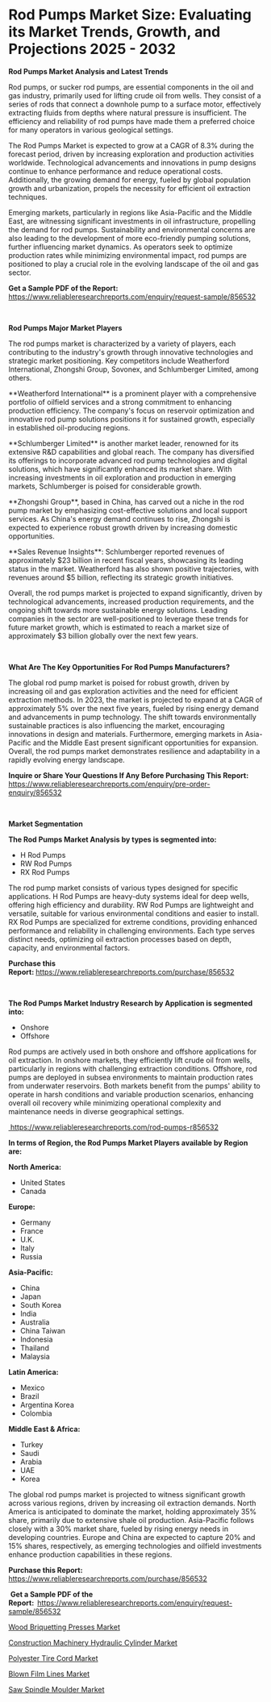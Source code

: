 <p><h1>Rod Pumps Market Size: Evaluating its Market Trends, Growth, and Projections 2025 - 2032</h1></p><p><strong>Rod Pumps Market Analysis and Latest Trends</strong></p>
<p><p>Rod pumps, or sucker rod pumps, are essential components in the oil and gas industry, primarily used for lifting crude oil from wells. They consist of a series of rods that connect a downhole pump to a surface motor, effectively extracting fluids from depths where natural pressure is insufficient. The efficiency and reliability of rod pumps have made them a preferred choice for many operators in various geological settings.</p><p>The Rod Pumps Market is expected to grow at a CAGR of 8.3% during the forecast period, driven by increasing exploration and production activities worldwide. Technological advancements and innovations in pump designs continue to enhance performance and reduce operational costs. Additionally, the growing demand for energy, fueled by global population growth and urbanization, propels the necessity for efficient oil extraction techniques.</p><p>Emerging markets, particularly in regions like Asia-Pacific and the Middle East, are witnessing significant investments in oil infrastructure, propelling the demand for rod pumps. Sustainability and environmental concerns are also leading to the development of more eco-friendly pumping solutions, further influencing market dynamics. As operators seek to optimize production rates while minimizing environmental impact, rod pumps are positioned to play a crucial role in the evolving landscape of the oil and gas sector.</p></p>
<p><strong>Get a Sample PDF of the Report:&nbsp;</strong> <a href="https://www.reliableresearchreports.com/enquiry/request-sample/856532?utm_campaign=38&utm_medium=2&utm_source=Github&utm_content=ia&utm_term=09042025&utm_id=rod-pumps">https://www.reliableresearchreports.com/enquiry/request-sample/856532</a></p>
<p>&nbsp;</p>
<p><strong>Rod Pumps Major Market Players</strong></p>
<p><p>The rod pumps market is characterized by a variety of players, each contributing to the industry's growth through innovative technologies and strategic market positioning. Key competitors include Weatherford International, Zhongshi Group, Sovonex, and Schlumberger Limited, among others.</p><p>**Weatherford International** is a prominent player with a comprehensive portfolio of oilfield services and a strong commitment to enhancing production efficiency. The company's focus on reservoir optimization and innovative rod pump solutions positions it for sustained growth, especially in established oil-producing regions.</p><p>**Schlumberger Limited** is another market leader, renowned for its extensive R&D capabilities and global reach. The company has diversified its offerings to incorporate advanced rod pump technologies and digital solutions, which have significantly enhanced its market share. With increasing investments in oil exploration and production in emerging markets, Schlumberger is poised for considerable growth.</p><p>**Zhongshi Group**, based in China, has carved out a niche in the rod pump market by emphasizing cost-effective solutions and local support services. As China's energy demand continues to rise, Zhongshi is expected to experience robust growth driven by increasing domestic opportunities.</p><p>**Sales Revenue Insights**: Schlumberger reported revenues of approximately $23 billion in recent fiscal years, showcasing its leading status in the market. Weatherford has also shown positive trajectories, with revenues around $5 billion, reflecting its strategic growth initiatives.</p><p>Overall, the rod pumps market is projected to expand significantly, driven by technological advancements, increased production requirements, and the ongoing shift towards more sustainable energy solutions. Leading companies in the sector are well-positioned to leverage these trends for future market growth, which is estimated to reach a market size of approximately $3 billion globally over the next few years.</p></p>
<p>&nbsp;</p>
<p><strong>What Are The Key Opportunities For Rod Pumps Manufacturers?</strong></p>
<p><p>The global rod pump market is poised for robust growth, driven by increasing oil and gas exploration activities and the need for efficient extraction methods. In 2023, the market is projected to expand at a CAGR of approximately 5% over the next five years, fueled by rising energy demand and advancements in pump technology. The shift towards environmentally sustainable practices is also influencing the market, encouraging innovations in design and materials. Furthermore, emerging markets in Asia-Pacific and the Middle East present significant opportunities for expansion. Overall, the rod pumps market demonstrates resilience and adaptability in a rapidly evolving energy landscape.</p></p>
<p><strong>Inquire or Share Your Questions If Any Before Purchasing This Report:</strong> <a href="https://www.reliableresearchreports.com/enquiry/pre-order-enquiry/856532?utm_campaign=38&utm_medium=2&utm_source=Github&utm_content=ia&utm_term=09042025&utm_id=rod-pumps">https://www.reliableresearchreports.com/enquiry/pre-order-enquiry/856532</a></p>
<p>&nbsp;</p>
<p><strong>Market Segmentation</strong></p>
<p><strong>The Rod Pumps Market Analysis by types is segmented into:</strong></p>
<p><ul><li>H Rod Pumps</li><li>RW Rod Pumps</li><li>RX Rod Pumps</li></ul></p>
<p><p>The rod pump market consists of various types designed for specific applications. H Rod Pumps are heavy-duty systems ideal for deep wells, offering high efficiency and durability. RW Rod Pumps are lightweight and versatile, suitable for various environmental conditions and easier to install. RX Rod Pumps are specialized for extreme conditions, providing enhanced performance and reliability in challenging environments. Each type serves distinct needs, optimizing oil extraction processes based on depth, capacity, and environmental factors.</p></p>
<p><strong>Purchase this Report:&nbsp;</strong><a href="https://www.reliableresearchreports.com/purchase/856532?utm_campaign=38&utm_medium=2&utm_source=Github&utm_content=ia&utm_term=09042025&utm_id=rod-pumps">https://www.reliableresearchreports.com/purchase/856532</a></p>
<p>&nbsp;</p>
<p><strong>The Rod Pumps Market Industry Research by Application is segmented into:</strong></p>
<p><ul><li>Onshore</li><li>Offshore</li></ul></p>
<p><p>Rod pumps are actively used in both onshore and offshore applications for oil extraction. In onshore markets, they efficiently lift crude oil from wells, particularly in regions with challenging extraction conditions. Offshore, rod pumps are deployed in subsea environments to maintain production rates from underwater reservoirs. Both markets benefit from the pumps' ability to operate in harsh conditions and variable production scenarios, enhancing overall oil recovery while minimizing operational complexity and maintenance needs in diverse geographical settings.</p></p>
<p><a href="https://www.reliableresearchreports.com/rod-pumps-r856532?utm_campaign=38&utm_medium=2&utm_source=Github&utm_content=ia&utm_term=09042025&utm_id=rod-pumps">&nbsp;https://www.reliableresearchreports.com/rod-pumps-r856532</a></p>
<p><strong>In terms of Region, the Rod Pumps Market Players available by Region are:</strong></p>
<p>
    <p> <strong> North America: </strong>
        <ul>
            <li>United States</li>
            <li>Canada</li>
        </ul>
        </p> 
    <p> <strong> Europe: </strong>
        <ul>
            <li>Germany</li>
            <li>France</li>
            <li>U.K.</li>
            <li>Italy</li>
            <li>Russia</li>
        </ul>
        </p> 
    <p> <strong> Asia-Pacific: </strong>
        <ul>
            <li>China</li>
            <li>Japan</li>
            <li>South Korea</li>
            <li>India</li>
            <li>Australia</li>
            <li>China Taiwan</li>
            <li>Indonesia</li>
            <li>Thailand</li>
            <li>Malaysia</li>
        </ul>
        </p> 
    <p> <strong> Latin America: </strong>
        <ul>
            <li>Mexico</li>
            <li>Brazil</li>
            <li>Argentina Korea</li>
            <li>Colombia</li>
        </ul>
        </p> 
    <p> <strong> Middle East & Africa: </strong>
        <ul>
            <li>Turkey</li>
            <li>Saudi</li>
            <li>Arabia</li>
            <li>UAE</li>
            <li>Korea</li>
        </ul>
    </p>
    </p>
<p><p>The global rod pumps market is projected to witness significant growth across various regions, driven by increasing oil extraction demands. North America is anticipated to dominate the market, holding approximately 35% share, primarily due to extensive shale oil production. Asia-Pacific follows closely with a 30% market share, fueled by rising energy needs in developing countries. Europe and China are expected to capture 20% and 15% shares, respectively, as emerging technologies and oilfield investments enhance production capabilities in these regions.</p></p>
<p><strong>Purchase this Report: </strong><a href="https://www.reliableresearchreports.com/purchase/856532?utm_campaign=38&utm_medium=2&utm_source=Github&utm_content=ia&utm_term=09042025&utm_id=rod-pumps">https://www.reliableresearchreports.com/purchase/856532</a></p>
<p>&nbsp;<strong>Get a Sample PDF of the Report:&nbsp;&nbsp;</strong><a href="https://www.reliableresearchreports.com/enquiry/request-sample/856532?utm_campaign=38&utm_medium=2&utm_source=Github&utm_content=ia&utm_term=09042025&utm_id=rod-pumps">https://www.reliableresearchreports.com/enquiry/request-sample/856532</a></p>
<p><strong></strong></p>
<p><p><a href="https://github.com/moratronak3q/Market-Research-Report-List-1/blob/main/wood-briquetting-presses-market.md?utm_campaign=38&utm_medium=2&utm_source=Github&utm_content=ia&utm_term=09042025&utm_id=rod-pumps">Wood Briquetting Presses Market</a></p><p><a href="https://github.com/ghaligopezf5/Market-Research-Report-List-1/blob/main/construction-machinery-hydraulic-cylinder-market.md?utm_campaign=38&utm_medium=2&utm_source=Github&utm_content=ia&utm_term=09042025&utm_id=rod-pumps">Construction Machinery Hydraulic Cylinder Market</a></p><p><a href="https://github.com/latzerelfigo48/Market-Research-Report-List-1/blob/main/polyester-tire-cord-market.md?utm_campaign=38&utm_medium=2&utm_source=Github&utm_content=ia&utm_term=09042025&utm_id=rod-pumps">Polyester Tire Cord Market</a></p><p><a href="https://github.com/drielvinki/Market-Research-Report-List-1/blob/main/blown-film-lines-market.md?utm_campaign=38&utm_medium=2&utm_source=Github&utm_content=ia&utm_term=09042025&utm_id=rod-pumps">Blown Film Lines Market</a></p><p><a href="https://github.com/reahmmunises/Market-Research-Report-List-1/blob/main/saw-spindle-moulder-market.md?utm_campaign=38&utm_medium=2&utm_source=Github&utm_content=ia&utm_term=09042025&utm_id=rod-pumps">Saw Spindle Moulder Market</a></p></p>
